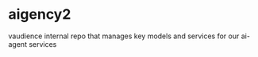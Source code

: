 # aigency2

vaudience internal repo that manages key models and services for our ai-agent services

